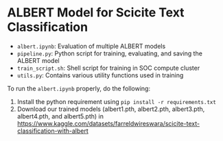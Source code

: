 # ALBERT Model for Scicite Text Classification

- `albert.ipynb`: Evaluation of multiple ALBERT models
- `pipeline.py`: Python script for training, evaluating, and saving the ALBERT model
- `train_script.sh`: Shell script for training in SOC compute cluster
- `utils.py`: Contains various utility functions used in training

To run the `albert.ipynb` properly, do the following:

1. Install the python requirement using ```pip install -r requirements.txt```
2. Download our trained models (albert1.pth, albert2.pth, albert3.pth, albert4.pth, and albert5.pth) in https://www.kaggle.com/datasets/farreldwireswara/scicite-text-classification-with-albert
